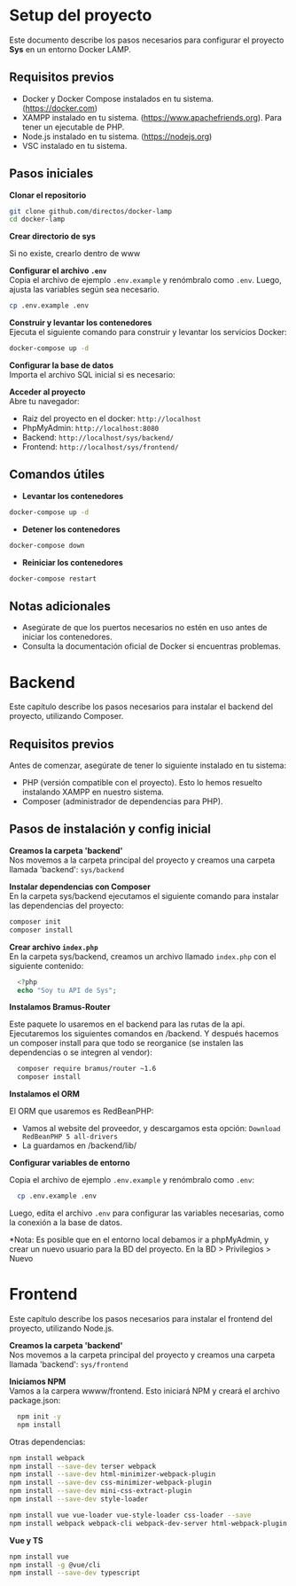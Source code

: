 # Setup del proyecto

Este documento describe los pasos necesarios para configurar el proyecto **Sys** en un entorno Docker LAMP. 

## Requisitos previos

- Docker y Docker Compose instalados en tu sistema. (https://docker.com)
- XAMPP instalado en tu sistema. (https://www.apachefriends.org). Para tener un ejecutable de PHP.
- Node.js instalado en tu sistema. (https://nodejs.org)
- VSC instalado en tu sistema.

## Pasos iniciales

**Clonar el repositorio**  
  ```bash
  git clone github.com/directos/docker-lamp
  cd docker-lamp
  ```

**Crear directorio de sys**

Si no existe, crearlo dentro de www

**Configurar el archivo `.env`**  
  Copia el archivo de ejemplo `.env.example` y renómbralo como `.env`. Luego, ajusta las variables según sea necesario.

  ```bash
  cp .env.example .env
  ```

**Construir y levantar los contenedores**  
Ejecuta el siguiente comando para construir y levantar los servicios Docker:

  ```bash
  docker-compose up -d
  ```

**Configurar la base de datos**  
Importa el archivo SQL inicial si es necesario:

**Acceder al proyecto**  
Abre tu navegador:
- Raiz del proyecto en el docker: `http://localhost`
- PhpMyAdmin: `http://localhost:8080`
- Backend: `http://localhost/sys/backend/`
- Frontend: `http://localhost/sys/frontend/`

## Comandos útiles

- **Levantar los contenedores**  
```bash
docker-compose up -d
```
- **Detener los contenedores**  
```bash
docker-compose down
```
- **Reiniciar los contenedores**  
```bash
docker-compose restart
```

## Notas adicionales

- Asegúrate de que los puertos necesarios no estén en uso antes de iniciar los contenedores.
- Consulta la documentación oficial de Docker si encuentras problemas.

# Backend

Este capítulo describe los pasos necesarios para instalar el backend del proyecto, utilizando Composer.

## Requisitos previos

Antes de comenzar, asegúrate de tener lo siguiente instalado en tu sistema:
- PHP (versión compatible con el proyecto). Esto lo hemos resuelto instalando XAMPP en nuestro sistema.
- Composer (administrador de dependencias para PHP).

## Pasos de instalación y config inicial

**Creamos la carpeta 'backend'**  
  Nos movemos a la carpeta principal del proyecto y creamos una carpeta llamada 'backend': `sys/backend`

**Instalar dependencias con Composer**  
  En la carpeta sys/backend ejecutamos el siguiente comando para instalar las dependencias del proyecto:
  ```bash
  composer init
  composer install
  ```
**Crear archivo `index.php`**  
    En la carpeta sys/backend, creamos un archivo llamado `index.php` con el siguiente contenido:  
  ```php
    <?php
    echo "Soy tu API de Sys";
  ```
**Instalamos Bramus-Router**

Este paquete lo usaremos en el backend para las rutas de la api. Ejecutaremos los siguientes comandos en /backend. Y después hacemos un composer install para que todo se reorganice (se instalen las dependencias o se integren al vendor):
```bash
  composer require bramus/router ~1.6 
  composer install
```

**Instalamos el ORM**

El ORM que usaremos es RedBeanPHP:

- Vamos al website del proveedor, y descargamos esta opción: `Download RedBeanPHP 5 all-drivers`
- La guardamos en /backend/lib/


**Configurar variables de entorno**  

Copia el archivo de ejemplo `.env.example` y renómbralo como `.env`:
```bash
  cp .env.example .env
```
Luego, edita el archivo `.env` para configurar las variables necesarias, como la conexión a la base de datos.

*Nota: Es posible que en el entorno local debamos ir a phpMyAdmin, y crear un nuevo usuario para la BD del proyecto. En la BD > Privilegios > Nuevo

# Frontend

Este capítulo describe los pasos necesarios para instalar el frontend del proyecto, utilizando Node.js.

**Creamos la carpeta 'backend'**  
  Nos movemos a la carpeta principal del proyecto y creamos una carpeta llamada 'backend': `sys/frontend`

**Iniciamos NPM**  
Vamos a la carpera wwww/frontend. Esto iniciará NPM y creará el archivo package.json:
```bash
  npm init -y
  npm install
```

Otras dependencias:

```bash
npm install webpack
npm install --save-dev terser webpack 
npm install --save-dev html-minimizer-webpack-plugin 
npm install --save-dev css-minimizer-webpack-plugin 
npm install --save-dev mini-css-extract-plugin
npm install --save-dev style-loader

npm install vue vue-loader vue-style-loader css-loader --save
npm install webpack webpack-cli webpack-dev-server html-webpack-plugin --save-dev
```
**Vue y TS**
```bash
npm install vue
npm install -g @vue/cli
npm install --save-dev typescript
```